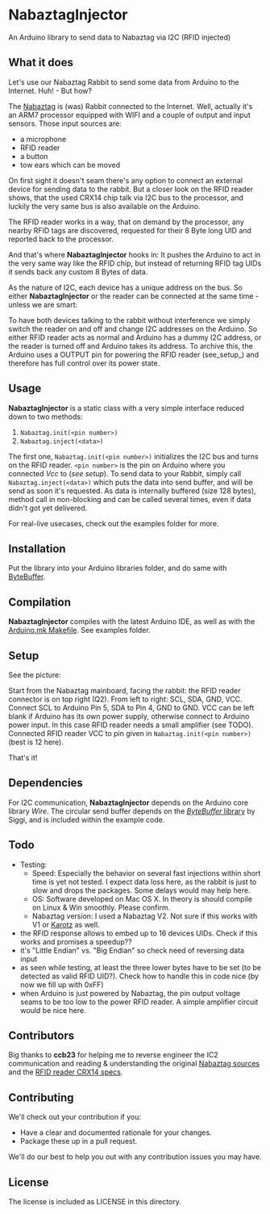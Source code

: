 # NabaztagInjector

An Arduino library to send data to Nabaztag via I2C (RFID injected)

## What it does

Let's use our Nabaztag Rabbit to send some data from Arduino to the Internet. Huh! - But how?

The [Nabaztag](http://en.wikipedia.org/wiki/Nabaztag) is (was) Rabbit connected to the Internet. Well, actually it's an ARM7 processor equipped with WIFI and a couple of output and input sensors.
Those input sources are:

- a microphone
- RFID reader
- a button
- tow ears which can be moved

On first sight it doesn't seam there's any option to connect an external device for sending data to the rabbit. But a closer look on the RFID reader shows, that the used CRX14 chip talk via I2C bus to the processor, and luckily the very same bus is also available on the Arduino.

The RFID reader works in a way, that on demand by the processor, any nearby RFID tags are discovered, requested for their 8 Byte long UID and reported back to the processor.

And that's where **NabaztagInjector** hooks in: It pushes the Arduino to act in the very same way like the RFID chip, but instead of returning RFID tag UIDs it sends back any custom 8 Bytes of data.

As the nature of I2C, each device has a unique address on the bus. So either **NabaztagInjector** or the reader can be connected at the same time - unless we are smart:

To have both devices talking to the rabbit without interference we simply switch the reader on and off and change I2C addresses on the Arduino. So either RFID reader acts as normal and Arduino has a dummy I2C address, or the reader is turned off and Arduino takes its address. To archive this, the Arduino uses a OUTPUT pin for powering the RFID reader (see_setup_) and therefore has full control over its power state.

## Usage

**NabaztagInjector** is a static class with a very simple interface reduced down to two methods:

1. `Nabaztag.init(<pin number>)`
2. `Nabaztag.inject(<data>)`

The first one, `Nabaztag.init(<pin number>)` initializes the I2C bus and turns on the RFID reader. `<pin number>` is the pin on Arduino where you connected _Vcc_ to (_see setup_). To send data to your Rabbit, simply call `Nabaztag.inject(<data>)` which puts the data into send buffer, and will be send as soon it's requested. As data is internally buffered (size 128 bytes), method call in non-blocking and can be called several times, even if data didn't got yet delivered.

For real-live usecases, check out the examples folder for more.


## Installation
Put the library into your Arduino libraries folder, and do same with [ByteBuffer](http://siggiorn.com/wp-content/uploads/libraries/ArduinoByteBuffer.zip).


## Compilation
**NabaztagInjector** compiles with the latest Arduino IDE, as well as with the [Arduino.mk Makefile](http://mjo.tc/atelier/2009/02/arduino-cli.html). See examples folder.


## Setup
See the picture:


Start from the Nabaztag mainboard, facing the rabbit: the RFID reader connector is on top right (Q2). From left to right: SCL, SDA, GND, VCC. Connect SCL to Arduino Pin 5, SDA to Pin 4, GND to GND. VCC can be left blank if Arduino has its own power supply, otherwise connect to Arduino power input. In this case RFID reader needs a small amplifier (see TODO). Connected RFID reader VCC to pin given in `Nabaztag.init(<pin number>)` (best is 12 here).

That's it!

## Dependencies

For I2C communication, **NabaztagInjector** depends on the Arduino core library _Wire_. The circular send buffer depends on the [_ByteBuffer_ library](http://siggiorn.com/?p=460) by Siggi, and is included within the example code.


## Todo

- Testing:
  - Speed: Especially the behavior on several fast injections within short time is yet not tested. I expect data loss here, as the rabbit is just to slow and drops the packages. Some delays would may help here.
  - OS: Software developed on Mac OS X. In theory is should compile on Linux & Win smoothly. Please confirm.
  - Nabaztag version: I used a Nabaztag V2. Not sure if this works with V1 or [Karotz](http://www.karotz.com/home) as well.
- the RFID response allows to embed up to 16 devices UIDs. Check if this works and promises a speedup??
- it's "Little Endian" vs. "Big Endian" so check need of reversing data input
- as seen while testing, at least the three lower bytes have to be set (to be detected as valid RFID UID?). Check how to handle this in code nice (by now we fill up with 0xFF)
- when Arduino is just powered by Nabaztag, the pin output voltage seams to be too low to the power RFID reader. A simple amplifier circuit would be nice here.


## Contributors

Big thanks to **ccb23** for helping me to reverse engineer the IC2 communication and reading & understanding the original [Nabaztag sources](http://code.google.com/p/nabaztag-source-code/) and the [RFID reader CRX14 specs](http://www.datasheetcatalog.org/datasheet/stmicroelectronics/8880.pdf).


## Contributing

We'll check out your contribution if you:

- Have a clear and documented rationale for your changes.
- Package these up in a pull request.

We'll do our best to help you out with any contribution issues you may have.


## License

The license is included as LICENSE in this directory.